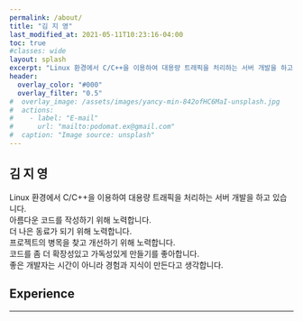 ```yaml
---
permalink: /about/
title: "김 지 영"
last_modified_at: 2021-05-11T10:23:16-04:00
toc: true
#classes: wide
layout: splash
excerpt: "Linux 환경에서 C/C++을 이용하여 대용량 트래픽을 처리하는 서버 개발을 하고 있습니다. 아름다운 코드를 작성하기 위해 노력합니다. 더 나은 동료가 되기 위해 노력합니다. 프로젝트의 병목을 찾고 개선하기 위해 노력합니다. 코드를 좀 더 확장성있고 가독성있게 만들기를 좋아합니다. 좋은 개발자는 시간이 아니라 경험과 지식이 만든다고 생각합니다."
header:
  overlay_color: "#000"
  overlay_filter: "0.5"
#  overlay_image: /assets/images/yancy-min-842ofHC6MaI-unsplash.jpg
#  actions:
#    - label: "E-mail"
#      url: "mailto:podomat.ex@gmail.com"
#  caption: "Image source: unsplash"
---
```

## 김 지 영
Linux 환경에서 C/C++을 이용하여 대용량 트래픽을 처리하는 서버 개발을 하고 있습니다.<br>
아름다운 코드를 작성하기 위해 노력합니다.<br>
더 나은 동료가 되기 위해 노력합니다.<br>
프로젝트의 병목을 찾고 개선하기 위해 노력합니다.<br>
코드를 좀 더 확장성있고 가독성있게 만들기를 좋아합니다.<br>
좋은 개발자는 시간이 아니라 경험과 지식이 만든다고 생각합니다.<br>



## Experience
---

